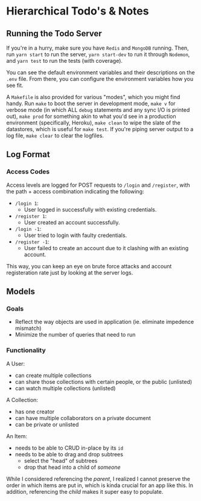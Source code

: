 # Hierarchical Todo's & Notes
## Running the Todo Server
If you're in a hurry, make sure you have `Redis` and `MongoDB` running. Then, run `yarn start` to run the server, `yarn start-dev` to run it through `Nodemon`, and `yarn test` to run the tests (with coverage).

You can see the default environment variables and their descriptions on the `.env` file. From there, you can configure the environment variables how you see fit.

A `Makefile` is also provided for various "modes", which you might find handy. Run `make` to boot the server in development mode, `make v` for verbose mode (in which ALL `debug` statements and any sync I/O is printed out), `make prod` for something akin to what you'd see in a production environment (specifically, Heroku), `make clean` to wipe the slate of the datastores, which is useful for `make test`. If you're piping server output to a log file, `make clear` to clear the logfiles.

## Log Format
### Access Codes
Access levels are logged for POST requests to `/login` and `/register`, with the path + access combination indicating the following:
- `/login 1`:
	- User logged in successfully with existing credentials.
- `/register 1`:
	- User created an account successfully.
- `/login -1`:
	- User tried to login with faulty credentials.
- `/register -1`:
	- User failed to create an account due to it clashing with an existing account.

This way, you can keep an eye on brute force attacks and account registeration rate just by looking at the server logs.

## Models
### Goals
- Reflect the way objects are used in application (ie. eliminate impedence mismatch)
- Minimize the number of queries that need to run

### Functionality
A User:
- can create multiple collections
- can share those collections with certain people, or the public (unlisted)
- can watch multiple collections (unlisted)

A Collection:
- has one creator
- can have multiple collaborators on a private document
- can be private or unlisted

An Item:
- needs to be able to CRUD in-place by its `id`
- needs to be able to drag and drop subtrees
	- select the "head" of subtrees
	- drop that head into a child of *someone*

While I considered referencing the *parent*, I realized I cannot preserve the order in which items are put in, which is kinda crucial for an app like this. In addition, referencing the *child* makes it super easy to populate.